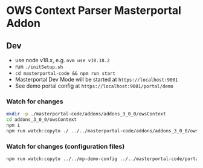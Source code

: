 # OWS Context Parser Masterportal Addon

## Dev

- use node v18.x, e.g. `nvm use v18.18.2`
- run `./initSetup.sh`
- `cd masterportal-code && npm run start`
- Masterportal Dev Mode will be started at `https://localhost:9001`
- See demo portal config at `https://localhost:9001/portal/demo`

### Watch for changes

```sh
mkdir -p ./masterportal-code/addons/addons_3_0_0/owsContext
cd addons_3_0_0/owsContext
npm i
npm run watch:copyto ./ ../../masterportal-code/addons/addons_3_0_0/owsContext
```

### Watch for changes (configuration files)

```sh
npm run watch:copyto ../../mp-demo-config ../../masterportal-code/portal/demo
```